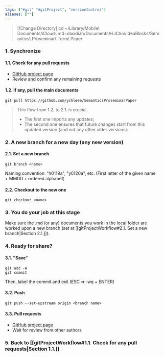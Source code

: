 ```yaml
---
tags: ["#git" "#gitProject", "versionControl"]
aliases: [""]
---
```


>[!Change Directory]
cd ~/Library/Mobile\ Documents/iCloud~md~obsidian/Documents/HJChoi/ideaBlocks/Semantics\ Proseminar\ Term\ Paper

### 1. Synchronize
#### 1.1. Check for any pull requests
- [GitHub project page](
https://github.com/ychleee/SemanticsProseminarPaper/pulls)
- Review and confirm any remaining requests

#### 1.2. If any, pull the main documents
```
git pull https://github.com/ychleee/SemanticsProseminarPaper
```

> This flow from 1.2. to 2.1. is crucial. 
> - The first one imports any updates;
> - The second one ensures that future changes start from this updated version (and not any other older versions).

### 2. A new branch for a new day (any new version)
#### 2.1. Set a new branch
```
git branch <name>
```
Naming convention: "h0119a", "y0120a", etc.
(First letter of the given name + MMDD + ordered alphabet)

#### 2.2. Checkout to the new one
```
git checkout <name>
```

### 3. You do your job at this stage
Make sure the .md (or any) documents you work in the local folder are worked upon a new branch (set at [[gitProjectWorkflow#2.1. Set a new branch|Section 2.1.]]).

### 4. Ready for share?
#### 3.1. "Save"
```
git add -A
git commit
```
Then, label the commit and exit (ESC => :wq + ENTER)

#### 3.2. Push
```
git push --set-upstream origin <branch name>
```

#### 3.3. Pull requests
- [GitHub project page](
https://github.com/ychleee/SemanticsProseminarPaper/pulls)
- Wait for review from other authors

### 5. Back to [[gitProjectWorkflow#1.1. Check for any pull requests|Section 1.1.]]